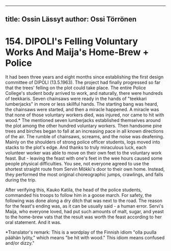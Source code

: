 
---
title: Ossin Lässyt
author: Ossi Törrönen
---

    
# 154. DIPOLI's Felling Voluntary Works And Maija's Home-Brew + Police

It had been three years and eight months since establishing the first design committee of DIPOLI (13.5.1963). The project had finally progressed so far that the trees' felling on the plot could take place. The entire Police College's student body arrived to work, and naturally, there were hundreds of teekkaris. Seven chainsaws were ready in the hands of "teekkari lumberjacks" in more or less skillful hands. The starting bang was heard, the chainsaws were started, and then a miracle happened. A miracle was that none of those voluntary workers died, was injured, nor came to hit with wood.\* The mentioned seven lumberjacks established themselves around the plot among the other hundred voluntary workers. Then handsome pine trees and birches began to fall at an increasing pace in all known directions of the air. The rumble of chainsaws, screams, and the noise was deafening. Mainly on the shoulders of strong police officer students, logs moved into stacks to the plot's edge. And thanks to truly miraculous luck, each volunteer worker was able to move on their own feet to the voluntary work feast. But - leaving the feast with one's feet in the wee hours caused some people physical difficulties. You see, not everyone agreed to use the shortest straight route from Servin Mökki's door to their own home. Instead, they performed the most original choreographic jumps, crawlings, and falls during the trip.

After verifying this, Kauko Katila, the head of the police students, commanded his troops to follow him in a goose march. For safety, the following was done along a dry ditch that was next to the road. The reason for the feast's ending was, as it can be usually said - a human error. Servi's Maija, who everyone loved, had put such amounts of malt, sugar, and yeast to the home-brew vats that the result was worth the feast according to her oral statement. And it was.

\*Translator's remark: This is a wordplay of the Finnish idiom "olla puulla päähän lyöty," which means "be hit with wood." This idiom means confused and/or dizzy."
